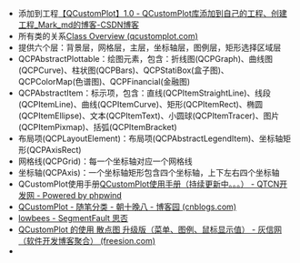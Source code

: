 - 添加到工程[【QCustomPlot】1.0 - QCustomPlot库添加到自己的工程、创建工程_Mark_md的博客-CSDN博客](https://blog.csdn.net/mark_md/article/details/108995981)
- 所有类的关系[Class Overview (qcustomplot.com)](https://www.qcustomplot.com/documentation/classoverview.html)
- 提供六个层：背景层，网格层，主层，坐标轴层，图例层，矩形选择区域层
- QCPAbstractPlottable：绘图元素，包含：折线图(QCPGraph)、曲线图(QCPCurve)、柱状图(QCPBars)、QCPStatiBox(盒子图)、QCPColorMap(色谱图)、QCPFinancial(金融图)
- QCPAbstractItem：标示项，包含：直线(QCPItemStraightLine)、线段(QCPItemLine)、曲线(QCPItemCurve)、矩形(QCPItemRect)、椭圆(QCPItemEllipse)、文本(QCPItemText)、小圆球(QCPItemTracer)、图片(QCPItemPixmap)、括弧(QCPItemBracket)
- 布局项(QCPLayoutElement)：布局项(QCPAbstractLegendItem)、坐标轴矩形(QCPAxisRect)
- 网格线(QCPGrid)：每一个坐标轴对应一个网格线
- 坐标轴(QCPAxis)：一个坐标轴矩形包含四个坐标轴，上下左右四个坐标轴
- QCustomPlot使用手册[QCustomPlot使用手册（持续更新中。。。） - QTCN开发网 - Powered by phpwind](http://www.qtcn.org/bbs/read-htm-tid-88422.html)
- [QCustomPlot - 随笔分类 - 朝十晚八 - 博客园 (cnblogs.com)](https://www.cnblogs.com/swarmbees/category/908110.html)
- [lowbees - SegmentFault 思否](https://segmentfault.com/u/lowbees)
- [QCustomPlot 的使用 散点图 升级版（菜单、图例、鼠标显示值） - 灰信网（软件开发博客聚合） (freesion.com)](https://www.freesion.com/article/62891143391/)
- 